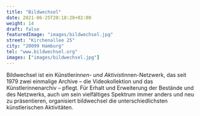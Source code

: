 ```yaml
---
title: "Bildwechsel"
date: 2021-06-25T20:18:28+02:00
weight: 14
draft: false
featuredImage: "images/bildwechsel.jpg"
street: "Kirchenallee 25"
city: "20099 Hamburg"
tel: "www.bildwechsel.org"
images: ["images/bildwechsel.jpg"]
---
```


Bildwechsel ist ein Künstler*innen- und Aktivist*innen-Netzwerk, das
seit 1979 zwei einmalige Archive – die Videokollektion und das Künstlerinnenarchiv
– pflegt. Für Erhalt und Erweiterung der Bestände und des
Netzwerks, auch um sein vielfältiges Spektrum immer anders und neu zu
präsentieren, organisiert bildwechsel die unterschiedlichsten künstlerischen
Aktivitäten.
